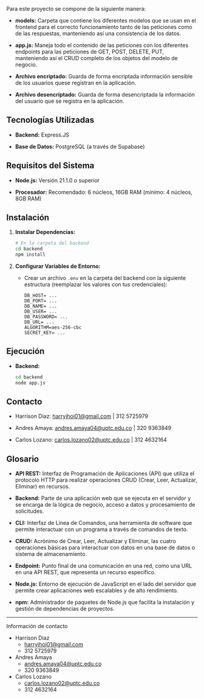Para este proyecto se compone de la siguiente manera:

*   **models:** Carpeta que contiene los diferentes modelos que se usan en el frontend para el correcto funcionamiento tanto de las peticiones como de las respuestas, manteniendo así una consistencia de los datos.
    
*   **app.js:** Maneja todo el contenido de las peticiones con los diferentes endpoints para las peticiones de GET, POST, DELETE, PUT, manteniendo así el CRUD completo de los objetos del modelo de negocio.
    
*   **Archivo encriptado:** Guarda de forma encriptada información sensible de los usuarios quese registran en la aplicación.
    
*   **Archivo desencriptado:** Guarda de forma desencriptada la información del usuario que se registra en la aplicación.
    

## Tecnologías Utilizadas

*   **Backend:** Express.JS
    
*   **Base de Datos:** PostgreSQL (a través de Supabase)
    

## Requisitos del Sistema

*   **Node.js:** Versión 21.1.0 o superior
    
*   **Procesador:** Recomendado: 6 núcleos, 16GB RAM (mínimo: 4 núcleos, 8GB RAM)
    

## Instalación

1.  **Instalar Dependencias:**
    
    ```bash
    # En la carpeta del backend
    cd backend
    npm install
    
    ```
    
2.  **Configurar Variables de Entorno:**
    
    *   Crear un archivo `.env` en la carpeta del backend con la siguiente estructura (reemplazar los valores con tus credenciales):
        
        ```
        DB_HOST= ...
        DB_PORT= ...
        DB_NAME= ...
        DB_USER= ...
        DB_PASSWORD= ...
        DB_URL= ...
        ALGORITHM=aes-256-cbc
        SECRET_KEY= ...
        
        ```
        
    
## Ejecución

*   **Backend:**
    
    ```bash
    cd backend
    node app.js
    
    ```
    

## Contacto

*   Harrison Diaz: harryjhoi01@gmail.com | 312 5725979
    
*   Andres Amaya: andres.amaya04@uptc.edu.co | 320 9363849
    
*   Carlos Lozano: carlos.lozano02@uptc.edu.co | 312 4632164
    

## Glosario

*   **API REST:** Interfaz de Programación de Aplicaciones (API) que utiliza el protocolo HTTP para realizar operaciones CRUD (Crear, Leer, Actualizar, Eliminar) en recursos.
    
*   **Backend:** Parte de una aplicación web que se ejecuta en el servidor y se encarga de la lógica de negocio, acceso a datos y procesamiento de solicitudes.
    
*   **CLI:** Interfaz de Línea de Comandos, una herramienta de software que permite interactuar con un programa a través de comandos de texto.
    
*   **CRUD:** Acrónimo de Crear, Leer, Actualizar y Eliminar, las cuatro operaciones básicas para interactuar con datos en una base de datos o sistema de almacenamiento.
    
*   **Endpoint:** Punto final de una comunicación en una red, como una URL en una API REST, que representa un recurso específico.
    
*   **Node.js:** Entorno de ejecución de JavaScript en el lado del servidor que permite crear aplicaciones web escalables y de alto rendimiento.
    
*   **npm:** Administrador de paquetes de Node.js que facilita la instalación y gestión de dependencias de proyectos.
    

---
Información de contacto
* Harrison Diaz
   * harryjhoi01@gmail.com
   * 312 5725979
* Andres Amaya
   * andres.amaya04@uptc.edu.co
   * 320 9363849
* Carlos Lozano
   * carlos.lozano02@uptc.edu.co
   * 312 4632164